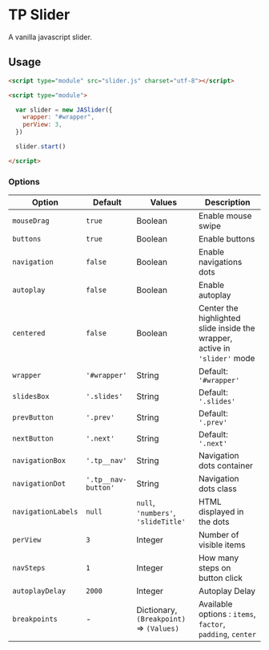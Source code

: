 # TP Slider

A vanilla javascript slider.

## Usage
```html
<script type="module" src="slider.js" charset="utf-8"></script>

<script type="module">

  var slider = new JASlider({
    wrapper: "#wrapper",
    perView: 3,
  })

  slider.start()

</script>
```

### Options

Option | Default | Values | Description
---- | ---- | ---- | ----
`mouseDrag` | `true` | Boolean | Enable mouse swipe
`buttons` | `true` | Boolean | Enable buttons
`navigation` | `false` | Boolean | Enable navigations dots
`autoplay` | `false` | Boolean | Enable autoplay
`centered` | `false` | Boolean | Center the highlighted slide inside the wrapper, active in `'slider'` mode
`wrapper` | `'#wrapper'` | String | Default: `'#wrapper'`
`slidesBox` | `'.slides'` | String | Default: `'.slides'`
`prevButton` | `'.prev'` | String | Default: `'.prev'`
`nextButton` | `'.next'` | String | Default: `'.next'`
`navigationBox` | `'.tp__nav'` | String | Navigation dots container
`navigationDot` | `'.tp__nav-button'` | String | Navigation dots class
`navigationLabels` | `null` | `null`, `'numbers'`, `'slideTitle'` | HTML displayed in the dots
`perView` | `3` | Integer | Number of visible items
`navSteps` | `1` | Integer | How many steps on button click
`autoplayDelay` | `2000` | Integer | Autoplay Delay
`breakpoints` | - | Dictionary, `(Breakpoint)` => `(Values)` | Available options : `items`, `factor`, `padding`, `center`
